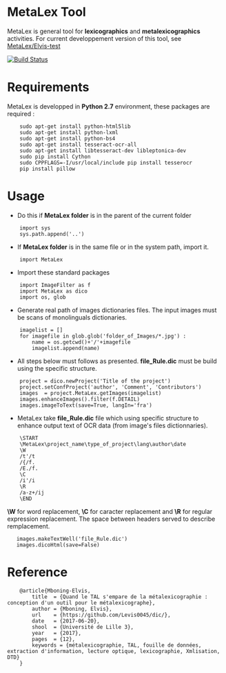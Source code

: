 # MetaLex Tool
MetaLex is general tool for **lexicographics** and **metalexicographics** activities.
For current developpement version of this tool, see [MetaLex/Elvis-test](https://github.com/Levis0045/dic/tree/Elvis-test)

[![Build Status](https://travis-ci.org/claroline/Distribution.svg?branch=master)](mteprojet.fr/MetaLex)

# Requirements
MetaLex is developped in **Python 2.7** environment, these packages are required :

```
    sudo apt-get install python-html5lib
    sudo apt-get install python-lxml
    sudo apt-get install python-bs4
    sudo apt-get install tesseract-ocr-all
    sudo apt-get install libtesseract-dev libleptonica-dev 
    sudo pip install Cython
    sudo CPPFLAGS=-I/usr/local/include pip install tesserocr
    pip install pillow
```

# Usage

- Do this if **MetaLex folder** is in the parent of the current folder
``` 
    import sys 
    sys.path.append('..')
```

- If **MetaLex folder** is in the same file or in the system path, import it.

```
    import MetaLex
```

- Import these standard packages
```
    import ImageFilter as f
    import MetaLex as dico
    import os, glob
``` 

- Generate real path of images dictionaries files. The input images must be scans of monolinguals dictionaries.

```
    imagelist = []
    for imagefile in glob.glob('folder_of_Images/*.jpg') :
        name = os.getcwd()+'/'+imagefile
        imagelist.append(name)
```

- All steps below must follows as presented. **file_Rule.dic** must be build using the specific structure.

```
    project = dico.newProject('Title of the project')
    project.setConfProject('author', 'Comment', 'Contributors')
    images  = project.MetaLex.getImages(imagelist)
    images.enhanceImages().filter(f.DETAIL)
    images.imageToText(save=True, langIn='fra')
```

- MetaLex take **file_Rule.dic** file which using  specific structure to enhance output text of OCR data (from image's files dictionnaries).

```
    \START
    \MetaLex\project_name\type_of_project\lang\author\date
    \W
    /t'/t
    /{/f.
    /E./f.
    \C
    /i'/i
    \R
    /a-z+/ij
    \END
```

**\W** for word replacement, **\C** for caracter replacement and **\R**  for regular expression replacement.
The space between headers served to describe remplacement.

```
   images.makeTextWell('file_Rule.dic')
   images.dicoHtml(save=False)
```

# Reference

```
    @article{Mboning-Elvis,
        title  = {Quand le TAL s'empare de la métalexicographie : conception d'un outil pour le métalexicographe},
        author = {Mboning, Elvis},
        url    = {https://github.com/Levis0045/dic/},
        date   = {2017-06-20},
        shool  = {Université de Lille 3},
        year   = {2017},
        pages  = {12},
        keywords = {métalexicographie, TAL, fouille de données, extraction d'information, lecture optique, lexicographie, Xmlisation, DTD}
    }
```


